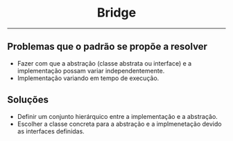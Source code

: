 <center><h1>Bridge</h1></center>

***

## Problemas que o padrão se propõe a resolver

* Fazer com que a abstração (classe abstrata ou interface) e a implementação possam variar independentemente.
* Implementação variando em tempo de execução.

## Soluções

* Definir um conjunto hierárquico entre a implementação e a abstração.
* Escolher a classe concreta para a abstração e a implmenetação devido as interfaces definidas.